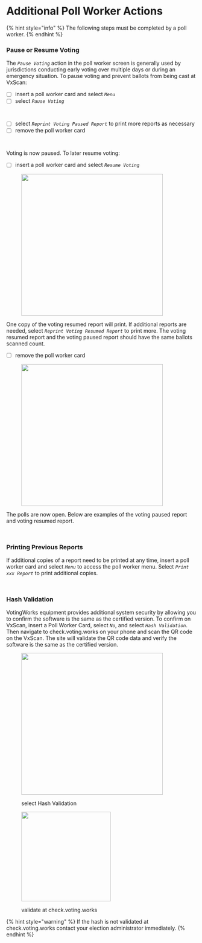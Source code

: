 # Additional Poll Worker Actions

{% hint style="info" %}
The following steps must be completed by a poll worker.
{% endhint %}

### Pause or Resume Voting

The _`Pause Voting`_ action in the poll worker screen is generally used by jurisdictions conducting early voting over multiple days or during an emergency situation. To pause voting and prevent ballots from being cast at VxScan:

* [ ] insert a poll worker card and select _`Menu`_
* [ ] select _`Pause Voting`_

<div><figure><img src="../.gitbook/assets/close-polls copy 2.png" alt=""><figcaption></figcaption></figure> <figure><img src="../.gitbook/assets/pw-menu-while-open copy.png" alt=""><figcaption></figcaption></figure></div>

* [ ] select _`Reprint Voting Paused Report`_ to print more reports as necessary
* [ ] remove the poll worker card

<div><figure><img src="../.gitbook/assets/voting-is-paused.png" alt=""><figcaption></figcaption></figure> <figure><img src="../.gitbook/assets/voting-paused-voter.png" alt=""><figcaption></figcaption></figure></div>

Voting is now paused. To later resume voting:

* [ ] insert a poll worker card and select _`Resume Voting`_

<figure><img src="../.gitbook/assets/resume-voting-flow.png" alt="" width="375"><figcaption></figcaption></figure>

One copy of the voting resumed report will print. If additional reports are needed, select _`Reprint Voting Resumed Report`_ to print more. The voting resumed report and the voting paused report should have the same ballots scanned count.

* [ ] remove the poll worker card

<figure><img src="../.gitbook/assets/voting-was-resumed.png" alt="" width="375"><figcaption></figcaption></figure>

The polls are now open. Below are examples of the voting paused report and voting resumed report.

<div><figure><img src="../.gitbook/assets/voting-paused-report.png" alt=""><figcaption></figcaption></figure> <figure><img src="../.gitbook/assets/voting-resumed-report.png" alt=""><figcaption></figcaption></figure></div>

### Printing Previous Reports

If additional copies of a report need to be printed at any time, insert a poll worker card and select _`Menu`_ to access the poll worker menu. Select _`Print xxx Report`_ to print additional copies.

<div><figure><img src="../.gitbook/assets/pw-menu-while-open copy 3.png" alt=""><figcaption></figcaption></figure> <figure><img src="../.gitbook/assets/pw-menu-closed copy 3.png" alt=""><figcaption></figcaption></figure></div>

### Hash Validation

VotingWorks equipment provides additional system security by allowing you to confirm the software is the same as the certified version. To confirm on VxScan, insert a Poll Worker Card, select _`No`_, and select _`Hash Validation`_. Then navigate to check.voting.works on your phone and scan the QR code on the VxScan. The site will validate the QR code data and verify the software is the same as the certified version.

<div><figure><img src="../.gitbook/assets/image (18).png" alt="" width="375"><figcaption><p>select Hash Validation</p></figcaption></figure> <figure><img src="../.gitbook/assets/Hash Validation check voting works.png" alt="" width="237"><figcaption><p>validate at check.voting.works</p></figcaption></figure></div>

{% hint style="warning" %}
If the hash is not validated at check.voting.works contact your election administrator immediately.
{% endhint %}
